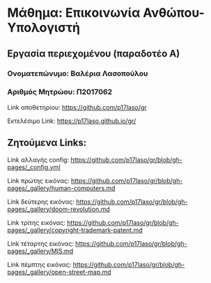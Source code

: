 # Μάθημα: Επικοινωνία Ανθώπου-Υπολογιστή
## Εργασία περιεχομένου (παραδοτέο Α)

### Ονοματεπώνυμο: Βαλέρια Λασοπούλου
### Αριθμός Μητρώου: Π2017062
Link αποθετηρίου: https://github.com/p17laso/gr


Εκτελέσιμο Link: https://p17laso.github.io/gr/
## Ζητούμενα Links: 

Link αλλαγής config: https://github.com/p17laso/gr/blob/gh-pages/_config.yml


Link πρώτης εικόνας: https://github.com/p17laso/gr/blob/gh-pages/_gallery/human-computers.md


Link δεύτερης εικόνας: https://github.com/p17laso/gr/blob/gh-pages/_gallery/doom-revolution.md


Link τρίτης εικόνας: https://github.com/p17laso/gr/blob/gh-pages/_gallery/copyright-trademark-patent.md


Link τέταρτης εικόνας: https://github.com/p17laso/gr/blob/gh-pages/_gallery/MIS.md


Link πέμπτης εικόνας: https://github.com/p17laso/gr/blob/gh-pages/_gallery/open-street-map.md
